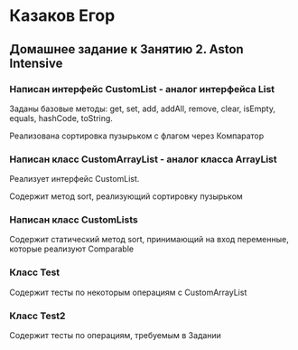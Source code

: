 # Казаков Егор
## Домашнее задание к Занятию 2. Aston Intensive

### Написан интерфейс CustomList - аналог интерфейса List

Заданы базовые методы: get, set, add, addAll, remove, clear, isEmpty,
equals, hashCode, toString.

Реализована сортировка пузырьком с флагом через Компаратор

### Написан класс CustomArrayList - аналог класса ArrayList

Реализует интерфейс CustomList.

Содержит метод sort, реализующий сортировку пузырьком

### Написан класс CustomLists

Содержит статический метод sort, принимающий на вход переменные, которые реализуют Comparable

### Класс Test 

Cодержит тесты по некоторым операциям с CustomArrayList

### Класс Test2

Cодержит тесты по операциям, требуемым в Задании

